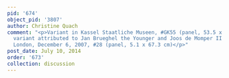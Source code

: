 ```yaml
---
pid: '674'
object_pid: '3807'
author: Christine Quach
comment: "<p>Variant in Kassel Staatliche Museen, #GK55 (panel, 53.5 x 82 cm) </p><p>Strange
  variant attributed to Jan Brueghel the Younger and Joos de Momper II sold at Christie's
  London, December 6, 2007, #28 (panel, 5.1 x 67.3 cm)</p>"
post_date: July 10, 2014
order: '673'
collection: discussion
---
```


